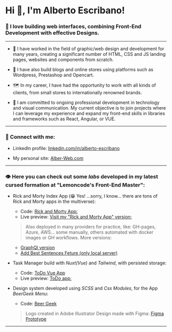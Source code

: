 <base target="_blank">

# Hi 👋, I'm Alberto Escribano!
### 🚀 I love building web interfaces, combining Front-End Development with effective Designs.
---
- 📖 I have worked in the field of graphic/web design and development for many years, creating a significant number of HTML, CSS and JS landing pages, websites and components from scratch.

- 🧭 I have also build blogs and online stores using platforms such as Wordpress, Prestashop and Opencart.

- 🗺️ In my career, I have had the opportunity to work with all kinds of clients, from small stores to internationally renowned brands.

- 🔎 I am committed to ongoing professional development in technology and visual communication. My current objective is to join projects where I can leverage my experience and expand my front-end skills in libraries and frameworks such as React, Angular, or VUE.

----

### 💬 Connect with me:

- LinkedIn profile: [ linkedin.com/in/alberto-escribano](https://www.linkedin.com/in/alberto-escribano)
 
- My personal site:  [Alber-Web.com](https://www.alber-web.com)

---

### 👁️ Here you can check out some *labs* developed in my latest cursed formation at "Lemoncode's Front-End Master":
- Rick and Morty Index App (😁 Yes! ...sorry, I know... there are tons of Rick and Morty apps in the multiverse):
  - Code: [Rick and Morty App:](https://github.com/Alber-Writer/lemoncode-lab-vue](https://github.com/Alber-Writer/lemoncode-rest-api))
  - Live preview: [Visit my "Rick and Morty App" version: ](https://alber-writer.github.io/lemoncode-cloud-lab-basic-manual/#/characters/)
  > Also deployed in many providers for practice, like: GH-pages, Azure, AWS... some manually, others automated with docker images or GH workflows.
  > More versions: 
    - [GraphQl version](https://github.com/Alber-Writer/lemoncode-rest-api/tree/feature/optional-exercise-graphql-version)
    - [Add Best Sentences Feture (only local server)](https://github.com/Alber-Writer/lemoncode-rest-api/tree/feature/best-sentences)

- Task Manager build with *Nuxt(Vue)* and *Tailwind*, with persisted storage:
  - Code: [ToDo Vue App](https://github.com/Alber-Writer/lemoncode-lab-vue)
  - Live preview: [ToDo app:](https://alber-writer.github.io/lemoncode-lab-vue/)
 
    
- Design system developed using *SCSS* and *Css Modules*, for the App *BeerGeek Menu*:
  - Code: [Beer Geek](https://github.com/Alber-Writer/beer-geek-menu)
  > Logo created in Adobe Illustrator
  > Design made with Figma: [Figma Prototype](https://www.figma.com/proto/IYUcR2eZsxjaH9FM5IK0gI/Beer-Geek-Men%C3%BA-v2?node-id=2165-450&t=5M43sO7kHOwLnNNp-1&starting-point-node-id=2165%3A450)



<!-- -- Challenge Layout Grid y Flex, Warner layout -->
<!-- -- https://github.com/Alber-Writer/Master-Front-End-Continuo/tree/main/01-layout/reto-warner-live -->

<!-- #React -->
<!-- -- 01-laboratorio-basico -->

<!-- -- 02-laboratorio-carrito-imgs -->

<!-- -- 03-lab-gestion-pedidos -->

<!-- # Angular Lab -->
<!-- https://github.com/Alber-Writer/Master-Front-End-Continuo/tree/main/04-frameworks/02-angular/01-layout-mini-aplicacion__basico -->
---

